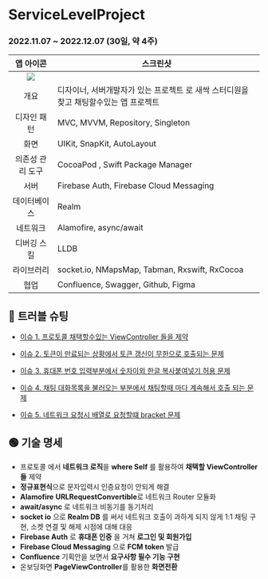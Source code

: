 #  ServiceLevelProject

### 2022.11.07 ~ 2022.12.07 (30일, 약 4주)

|                          앱 아이콘                           | 스크린샷                                                     |
| :----------------------------------------------------------: | ------------------------------------------------------------ |
| <img src="https://user-images.githubusercontent.com/55547933/208854647-52f47253-a0d7-4d8e-afd2-21c378837b9a.png"> |                                                              |
|                             개요                             | 디자이너, 서버개발자가 있는 프로젝트 로 새싹 스터디원을 찾고 채팅할수있는 앱 프로젝트 |
|                         디자인 패턴                          | MVC, MVVM, Repository, Singleton                             |
|                             화면                             | UIKit, SnapKit, AutoLayout                                   |
|                       의존성 관리 도구                       | CocoaPod , Swift Package Manager                             |
|                             서버                             | Firebase Auth, Firebase Cloud Messaging                      |
|                         데이터베이스                         | Realm                                                        |
|                           네트워크                           | Alamofire, async/await                                       |
|                         디버깅 스킬                          | LLDB                                                         |
|                          라이브러리                          | socket.io, NMapsMap, Tabman, Rxswift, RxCocoa                |
|                             협업                             | Confluence, Swagger, Github, Figma                           |



## 🔴 트러블 슈팅

- [이슈 1.  프로토콜 채택할수있는 ViewController 들을 제약](https://github.com/WooseokJ/ServiceLevelProject/issues/1)

- [이슈 2. 토큰이 만료되는 상황에서 토큰 갱신이 무한으로 호출되는 문제](https://github.com/WooseokJ/ServiceLevelProject/issues/3)

- [이슈 3. 휴대폰 번호 입력부분에서 숫자이외 한글 복사붙여넣기 허용 문제](https://github.com/WooseokJ/ServiceLevelProject/issues/4)

- [이슈 4. 채팅 대화목록을 불러오는 부분에서 채팅할때 마다 계속해서 호출 되는 문제](https://github.com/WooseokJ/ServiceLevelProject/issues/5)

- [이슈 5. 네트워크 요청시 배열로 요청할떄 bracket 문제](https://github.com/WooseokJ/ServiceLevelProject/issues/6)

    

## 🟢 기술 명세

- 프로토콜 에서 **네트워크 로직**을 **where Self** 를 활용하여 **채택할 ViewController들** 제약
- **정규표현식**으로 문자입력시 인증요청이 안되게 해결
- **Alamofire** **URLRequestConvertible**로 네트워크 Router 모듈화
- **await/async** 로 네트워크 비동기를 동기처리
- **socket io** 으로 **Realm DB** 를 써서 네트워크 호출이 과하게 되지 않게 1:1 채팅 구현, 소켓 연결 및 해제 시점에 대해 대응
- **Firebase Auth** 로 **휴대폰 인증** 을 거쳐 **로그인 및 회원가입**
- **Firebase Cloud Messaging** 으로  **FCM token** 발급
- **Confluence** 기획안을 보면서 **요구사항 필수 기능 구현**
- 온보딩화면 **PageViewController**를 활용한 **화면전환**
